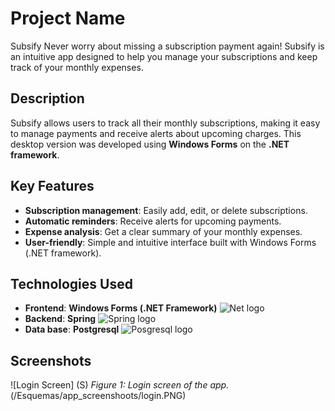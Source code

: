 # Project Name
Subsify
Never worry about missing a subscription payment again! Subsify is an intuitive app designed to help you manage your subscriptions and keep track of your monthly expenses.

## Description
Subsify allows users to track all their monthly subscriptions, making it easy to manage payments and receive alerts about upcoming charges. 
This desktop version was developed using **Windows Forms** on the **.NET framework**.

## Key Features
- **Subscription management**: Easily add, edit, or delete subscriptions.
- **Automatic reminders**: Receive alerts for upcoming payments.
- **Expense analysis**: Get a clear summary of your monthly expenses.
- **User-friendly**: Simple and intuitive interface built with Windows Forms (.NET framework).

## Technologies Used
- **Frontend**: **Windows Forms (.NET Framework)** ![Net logo](https://www.vectorlogo.zone/logos/dotnet/dotnet-ar21.svg) 
- **Backend**: **Spring** ![Spring logo](https://www.vectorlogo.zone/logos/springio/springio-ar21.svg)
- **Data base**: **Postgresql** ![Posgresql logo](https://www.vectorlogo.zone/logos/postgresql/postgresql-ar21.svg)

## Screenshots
![Login Screen] (S)
*Figure 1: Login screen of the app.* (/Esquemas/app_screenshoots/login.PNG)
